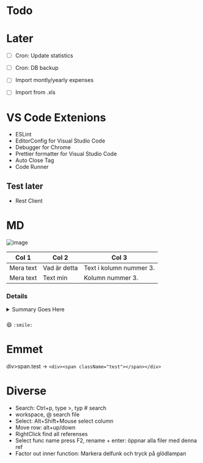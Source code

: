 # Todo



# Later

-[ ] Cron: Update statistics
* [ ] Cron: DB backup
- [ ] Import montly/yearly expenses
*[ ] Import from .xls


# VS Code Extenions
* ESLint
* EditorConfig for Visual Studio Code
* Debugger for Chrome
* Prettier formatter for Visual Studio Code
* Auto Close Tag
* Code Runner

## Test later
* Rest Client


# MD

![image](./public/favicon.ico)

| Col 1     | Col 2        | Col 3                   |
| --------- | ------------ | ----------------------- |
| Mera text | Vad är detta | Text i kolumn nummer 3. |
| Mera text | Text min     | Kolumn nummer 3.        |

### Details

<details>
 <summary>Summary Goes Here</summary>
This is hidden, collapsable content...

```js
function processPrice(rawPrice) {
  let [, unitPrice] = PRICE_REGEX.exec(rawPrice);
  let unit = rawPrice
    .replace(unitPrice, "")
    .replace(/[^A-Za-z]/g, "")
    .trim();
  return { unitPrice: parseFloat(unitPrice), unit };
}
```

</details>

###

:smile: `:smile:`

# Emmet

div>span.test -> `<div><span className="test"></span></div>`

# Diverse

* Search: Ctrl+p, type >, typ # search
* workspace, @ search file
* Select: Alt+Shift+Mouse select column
* Move row: alt+up/down
* RightClick find all referenses
* Select func name press F2, rename + enter: öppnar alla filer med denna ref
* Factor out inner function: Markera delfunk och tryck på glödlampan

